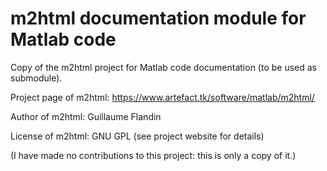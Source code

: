 # m2html documentation module for Matlab code

Copy of the m2html project for Matlab code documentation (to be used as submodule).

Project page of m2html: https://www.artefact.tk/software/matlab/m2html/ 

Author of m2html: Guillaume Flandin

License of m2html: GNU GPL (see project website for details)

(I have made no contributions to this project: this is only a copy of it.)
